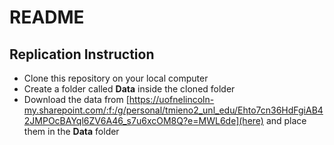 # README

## Replication Instruction

+ Clone this repository on your local computer
+ Create a folder called **Data** inside the cloned folder
+ Download the data from [https://uofnelincoln-my.sharepoint.com/:f:/g/personal/tmieno2_unl_edu/Ehto7cn36HdFgiAB42JMPOcBAYql6ZV6A46_s7u6xcOM8Q?e=MWL6de](here) and place them in the **Data** folder
